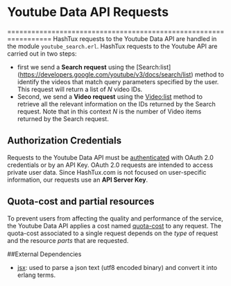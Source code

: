 # Youtube Data API Requests
=================================================================
HashTux requests to the Youtube Data API are handled in the module `youtube_search.erl`. HashTux requests to the Youtube API are carried out in two steps:
* first we send a **Search request** using the [Search:list] (https://developers.google.com/youtube/v3/docs/search/list) method to identify the videos that match query parameters specified by the user. This request will return a list of *N* video IDs.
* Second, we send a **Video request** using the [Video:list](https://developers.google.com/youtube/v3/docs/videos/list) method to retrieve all the relevant information on the IDs returned by the Search request. Note that in this context *N* is the number of Video items returned by the Search request.

## Authorization Credentials 
Requests to the Youtube Data API must be [authenticated](https://developers.google.com/youtube/registering_an_application) with OAuth 2.0 credentials or by an API Key. OAuth 2.0 requests are intended to access private user data. Since HashTux.com is not focused on user-specific information, our requests use an **API Server Key**.

## Quota-cost and partial resources
To prevent users from affecting the quality and performance of the service, the Youtube Data API applies a cost named [quota-cost](https://developers.google.com/youtube/v3/getting-started) to any request. The quota-cost associated to a single request depends on the *type* of request and the resource *parts* that are requested.

##External Dependencies
* [jsx](https://github.com/cmullaparthi/ibrowse): used to parse a json text (utf8 encoded binary) and convert it into erlang terms.
